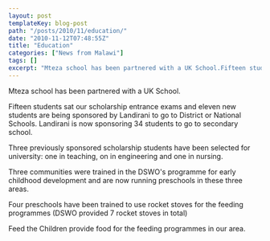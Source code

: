```yaml
---
layout: post
templateKey: blog-post
path: "/posts/2010/11/education/"
date: "2010-11-12T07:48:55Z"
title: "Education"
categories: ["News from Malawi"]
tags: []
excerpt: "Mteza school has been partnered with a UK School.Fifteen students sat our scholarship entrance exam..."
---
```


Mteza school has been partnered with a UK School.

Fifteen students sat our scholarship entrance exams and eleven new students are being sponsored by Landirani to go to District or National Schools. Landirani is now sponsoring 34 students to go to secondary school.

Three previously sponsored scholarship students have been selected for university: one in teaching, on in engineering and one in nursing.

Three communities were trained in the DSWO's programme for early childhood development and are now running preschools in these three areas.

Four preschools have been trained to use rocket stoves for the feeding programmes (DSWO provided 7 rocket stoves in total)

Feed the Children provide food for the feeding programmes in our area.